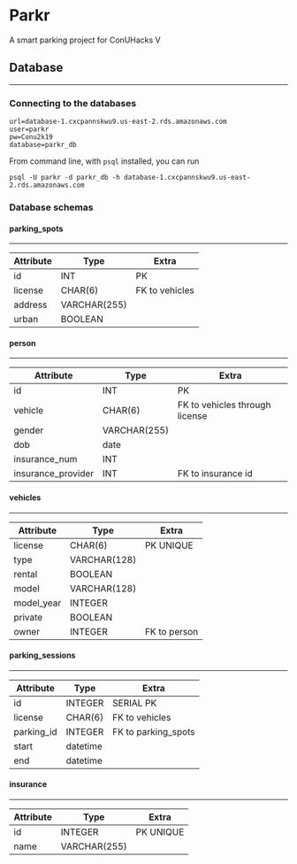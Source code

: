 # Parkr
A smart parking project for ConUHacks V

## Database
___
### Connecting to the databases
```
url=database-1.cxcpannskwu9.us-east-2.rds.amazonaws.com
user=parkr
pw=Conu2k19
database=parkr_db
```
From command line, with `psql` installed, you can run 

`psql -U parkr -d parkr_db -h database-1.cxcpannskwu9.us-east-2.rds.amazonaws.com`
### Database schemas
#### parking_spots
____
| Attribute  | Type | Extra 
|---|---|---
| id  | INT | PK
| license | CHAR(6)  | FK to vehicles
|  address |  VARCHAR(255) |
| urban | BOOLEAN |

#### person
____
| Attribute  | Type | Extra 
|---|---|---
| id  | INT | PK
| vehicle | CHAR(6)  | FK to vehicles through license
| gender |  VARCHAR(255)  |
| dob | date |
| insurance_num | INT |
| insurance_provider | INT | FK to insurance id

#### vehicles
____
| Attribute  | Type | Extra 
|---|---|---
| license | CHAR(6) | PK UNIQUE
| type | VARCHAR(128) |
| rental | BOOLEAN |
| model | VARCHAR(128) |
| model_year | INTEGER | 
| private | BOOLEAN | 
| owner | INTEGER | FK to person

#### parking_sessions
____
| Attribute  | Type | Extra 
|---|---|---
| id | INTEGER | SERIAL PK
| license | CHAR(6) | FK to vehicles
| parking_id | INTEGER | FK to parking_spots
| start | datetime |
| end  | datetime | 

#### insurance
____
| Attribute  | Type | Extra 
|---|---|---
| id | INTEGER | PK UNIQUE
| name | VARCHAR(255) |

